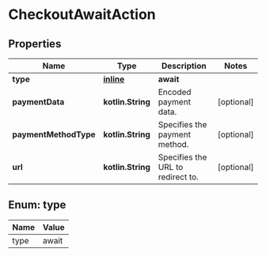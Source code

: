 
# CheckoutAwaitAction

## Properties
Name | Type | Description | Notes
------------ | ------------- | ------------- | -------------
**type** | [**inline**](#Type) | **await** | 
**paymentData** | **kotlin.String** | Encoded payment data. |  [optional]
**paymentMethodType** | **kotlin.String** | Specifies the payment method. |  [optional]
**url** | **kotlin.String** | Specifies the URL to redirect to. |  [optional]


<a name="Type"></a>
## Enum: type
Name | Value
---- | -----
type | await



